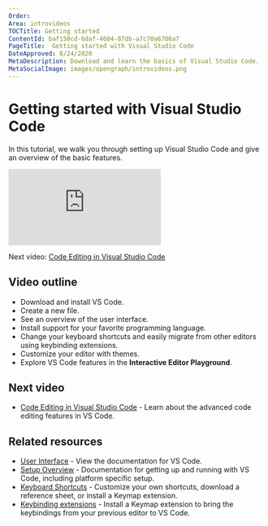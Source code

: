 ```yaml
---
Order:
Area: introvideos
TOCTitle: Getting started
ContentId: baf150cd-6daf-4604-87db-a7c70a6706a7
PageTitle:  Getting started with Visual Studio Code
DateApproved: 8/24/2020
MetaDescription: Download and learn the basics of Visual Studio Code.
MetaSocialImage: images/opengraph/introvideos.png
---
```

# Getting started with Visual Studio Code

In this tutorial, we walk you through setting up Visual Studio Code and give an overview of the basic features.

<iframe src="https://www.youtube.com/embed/S320N3sxinE?rel=0&amp;disablekb=0&amp;modestbranding=1&amp;showinfo=0" frameborder="0" allowfullscreen></iframe>

Next video: [Code Editing in Visual Studio Code](/docs/introvideos/codeediting.md)

## Video outline

* Download and install VS Code.
* Create a new file.
* See an overview of the user interface.
* Install support for your favorite programming language.
* Change your keyboard shortcuts and easily migrate from other editors using keybinding extensions.
* Customize your editor with themes.
* Explore VS Code features in the **Interactive Editor Playground**.

## Next video

* [Code Editing in Visual Studio Code](/docs/introvideos/codeediting.md) - Learn about the advanced code editing features in VS Code.

## Related resources

* [User Interface](/docs/getstarted/userinterface.md) - View the documentation for VS Code.
* [Setup Overview](/docs/setup/setup-overview.md) - Documentation for getting up and running with VS Code, including platform specific setup.
* [Keyboard Shortcuts](/docs/getstarted/keybindings.md) - Customize your own shortcuts, download a reference sheet, or install a Keymap extension.
* [Keybinding extensions](https://marketplace.visualstudio.com/search?target=VSCode&category=Keymaps&sortBy=Downloads) - Install a Keymap extension to bring the keybindings from your previous editor to VS Code.
